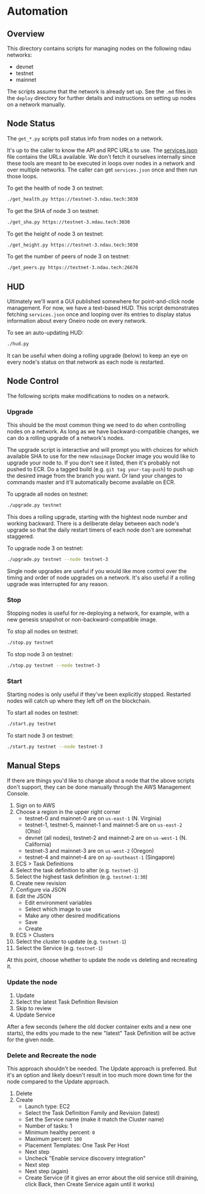# Automation

## Overview

This directory contains scripts for managing nodes on the following ndau networks:

* devnet
* testnet
* mainnet

The scripts assume that the network is already set up.  See the `.md` files in the `deploy` directory for further details and instructions on setting up nodes on a network manually.

## Node Status

The `get_*.py` scripts poll status info from nodes on a network.

It's up to the caller to know the API and RPC URLs to use.  The [services.json](https://s3.us-east-2.amazonaws.com/ndau-json/services.json) file contains the URLs available.  We don't fetch it ourselves internally since these tools are meant to be executed in loops over nodes in a network and over multiple networks.  The caller can get `services.json` once and then run those loops.

To get the health of node 3 on testnet:
```sh
./get_health.py https://testnet-3.ndau.tech:3030
```

To get the SHA of node 3 on testnet:
```sh
./get_sha.py https://testnet-3.ndau.tech:3030
```

To get the height of node 3 on testnet:
```sh
./get_height.py https://testnet-3.ndau.tech:3030
```

To get the number of peers of node 3 on testnet:
```sh
./get_peers.py https://testnet-3.ndau.tech:26670
```

## HUD

Ultimately we'll want a GUI published somewhere for point-and-click node management.  For now, we have a text-based HUD.  This script demonstrates fetching `services.json` once and looping over its entries to display status information about every Oneiro node on every network.

To see an auto-updating HUD:
```sh
./hud.py
```

It can be useful when doing a rolling upgrade (below) to keep an eye on every node's status on that network as each node is restarted.

## Node Control

The following scripts make modifications to nodes on a network.

### Upgrade

This should be the most common thing we need to do when controlling nodes on a network.  As long as we have backward-compatible changes, we can do a rolling upgrade of a network's nodes.

The upgrade script is interactive and will prompt you with choices for which available SHA to use for the new `ndauimage` Docker image you would like to upgrade your node to.  If you don't see it listed, then it's probably not pushed to ECR.  Do a tagged build (e.g. `git tag your-tag-push`) to push up the desired image from the branch you want.  Or land your changes to commands master and it'll automatically become available on ECR.

To upgrade all nodes on testnet:
```sh
./upgrade.py testnet
```

This does a rolling upgrade, starting with the hightest node number and working backward.  There is a deliberate delay between each node's upgrade so that the daily restart timers of each node don't are somewhat staggered.

To upgrade node 3 on testnet:
```sh
./upgrade.py testnet --node testnet-3
```

Single node upgrades are useful if you would like more control over the timing and order of node upgrades on a network.  It's also useful if a rolling upgrade was interrupted for any reason.

### Stop

Stopping nodes is useful for re-deploying a network, for example, with a new genesis snapshot or non-backward-compatible image.

To stop all nodes on testnet:
```sh
./stop.py testnet
```

To stop node 3 on testnet:
```sh
./stop.py testnet --node testnet-3
```

### Start

Starting nodes is only useful if they've been explicitly stopped.  Restarted nodes will catch up where they left off on the blockchain.

To start all nodes on testnet:
```sh
./start.py testnet
```

To start node 3 on testnet:
```sh
./start.py testnet --node testnet-3
```

## Manual Steps

If there are things you'd like to change about a node that the above scripts don't support, they can be done manually through the AWS Management Console.

1. Sign on to AWS
1. Choose a region in the upper right corner
    - testnet-0 and mainnet-0 are on `us-east-1` (N. Virginia)
    - testnet-1, testnet-5, mainnet-1 and mainnet-5 are on `us-east-2` (Ohio)
    - devnet (all nodes), testnet-2 and mainnet-2 are on `us-west-1` (N. California)
    - testnet-3 and mainnet-3 are on `us-west-2` (Oregon)
    - testnet-4 and mainnet-4 are on `ap-southeast-1` (Singapore)
1. ECS > Task Definitions
1. Select the task definition to alter (e.g. `testnet-1`)
1. Select the highest task definition (e.g. `testnet-1:30`)
1. Create new revision
1. Configure via JSON
1. Edit the JSON
    - Edit environment variables
    - Select which image to use
    - Make any other desired modifications
    - Save
    - Create
1. ECS > Clusters
1. Select the cluster to update (e.g. `testnet-1`)
1. Select the Service (e.g. `testnet-1`)

At this point, choose whether to update the node vs deleting and recreating it.

### Update the node

1. Update
1. Select the latest Task Definition Revision
1. Skip to review
1. Update Service

After a few seconds (where the old docker container exits and a new one starts), the edits you made to the new "latest" Task Definition will be active for the given node.

### Delete and Recreate the node

This approach shouldn't be needed.  The Update approach is preferred.  But it's an option and likely doesn't result in too much more down time for the node compared to the Update approach.

1. Delete
1. Create
    - Launch type: EC2
    - Select the Task Definition Family and Revision (latest)
    - Set the Service name (make it match the Cluster name)
    - Number of tasks: 1
    - Minimum healthy percent: `0`
    - Maximum percent: `100`
    - Placement Templates: One Task Per Host
    - Next step
    - Uncheck "Enable service discovery integration"
    - Next step
    - Next step (again)
    - Create Service (if it gives an error about the old service still draining, click Back, then Create Service again until it works)
